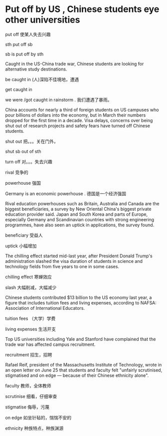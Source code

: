 # Put off by US , Chinese students eye other universities 

put off 使某人失去兴趣 

sth put off sb

sb is put off by sth 



Caught in the US-China trade war, Chinese students are looking for alternative study destinations.

be caught in  (人)深陷不佳境地，遭遇

get caught in  

we were /got caught in rainstorm .   我们遭遇了暴雨。



China accounts for nearly a third of foreign students on US campuses who pour billions of dollars into the economy, but in March their numbers dropped for the first time in a decade. Visa delays, concerns over being shut out of research projects and safety fears have turned off Chinese students.

shut out  把。。。关在门外，

shut sb out of sth 

turn off 对。。。失去兴趣

rival  竞争的  

powerhouse 强国 

Germany is an economic  powerhouse .   德国是一个经济强国



Rival education powerhouses such as Britain, Australia and Canada are the biggest beneficiaries, a survey by New Oriental China's biggest private education provider said. Japan and South Korea and parts of Europe, especially Germany and Scandinavian countries with strong engineering programmes, have also seen an uptick in applications, the survey found.

beneficiary  受益人

uptick 小幅增加



The chilling effect started mid-last year, after President Donald Trump's administration slashed the visa duration of students in science and technology fields from five years to one in some cases.

chilling effect 寒蝉效应

slash  大幅削减，大幅减少



Chinese students contributed $13 billion to the US economy last year, a figure that includes tuition fees and living expenses, according to NAFSA: Association of International Educators.

tuition fees   （大学）学费

living expenses  生活开支



Top US universities including Yale and Stanford have complained that the trade war has affected campus recruitment.

recruitment  招生，招聘



Rafael Reif, president of the Massachusetts Institute of Technology, wrote in an open letter on June 25 that students and faculty felt "unfairly scrutinised, stigmatised and on edge — because of their Chinese ethnicity alone".

faculty  教师，全体教师

scrutinise  细看，仔细审查

stigmatise  侮辱，污蔑

on edge  如坐针毡的，惴惴不安的

ethnicity   种族特点，种族渊源



